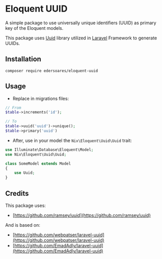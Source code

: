 # Eloquent UUID

A simple package to use universally unique identifiers (UUID) as primary key of the Eloquent models.

This package uses [Uuid](https://github.com/ramsey/uuid) library utilized in [Laravel](https://laravel.com) Framework to generate UUIDs.

## Installation

```
composer require edersoares/eloquent-uuid
```

## Usage

- Replace in migrations files:

```php
// From
$table->increments('id');

// To
$table->uuid('uuid')->unique();
$table->primary('uuid')
```

- After, use in your model the `Nix\Eloquent\Uuid\Uuid` trait:

```php
use Illuminate\Database\Eloquent\Model;
use Nix\Eloquent\Uuid\Uuid;

class SomeModel extends Model
{
    use Uuid;
}
```

## Credits

This package uses:

- [https://github.com/ramsey/uuid](https://github.com/ramsey/uuid)

And is based on:

- [https://github.com/webpatser/laravel-uuid](https://github.com/webpatser/laravel-uuid)
- [https://github.com/EmadAdly/laravel-uuid](https://github.com/EmadAdly/laravel-uuid)
